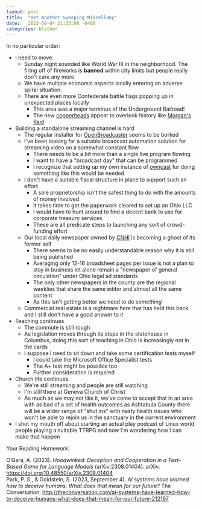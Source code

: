 ```yaml
---
layout: post
title:  "Yet Another Sweeping Miscellany"
date:   2023-09-04 21:33:00 -0400
categories: blather
---
```

In no particular order:

+ I need to move.
  + Sunday night sounded like World War III in the neighborhood.  The firing off of fireworks is **banned** within city limits but people really don't care any more.
  + We have multiple economic aspects locally entering an adverse spiral situation.
  + There are even more Confederate battle flags popping up in unexpected places locally
    + This area was a major terminus of the Underground Railroad!
    + The new [copperheads](https://ohiohistorycentral.org/w/Copperheads) appear to overlook history like [Morgan's Raid](https://ohiohistorycentral.org/w/Morgan%27s_Raid)
+ Building a standalone streaming channel is hard
  + The regular installer for [OpenBroadcaster](https://openbroadcaster.com/) seems to be borked
  + I've been looking for a suitable broadcast automation solution for streaming video on a somewhat constant flow
    + There needs to be a bit more than a single live program flowing
    + I want to have a "broadcast day" that can be programmed
    + I recognize that setting up my own instance of [owncast](https://owncast.online/) for doing something like this would be needed
  + I don't have a suitable fiscal structure in place to support such an effort
    + A sole proprietorship isn't the safest thing to do with the amounts of money involved
    + It takes time to get the paperwork cleared to set up an Ohio LLC
    + I would have to hunt around to find a decent bank to use for corporate treasury services
    + These are all predicate steps to launching any sort of crowd-funding effort
  + Our local daily newspaper owned by [CNHI](https://www.cnhi.com/) is becoming a ghost of its former self
    + There seems to be no easily understandable reason why it is still being published
    + Averaging only 12-16 broadsheet pages per issue is not a plan to stay in business let alone remain a "newspaper of general circulation" under Ohio legal ad standards
    + The only other newspapers in the county are the regional weeklies that share the same editor and almost all the same content
    + As this isn't getting better we need to do *something*
  + Commercial real estate is a nightmare here that has held this back and I still don't have a good answer to it
+ Teaching continues
  + The commute is still rough
  + As legislation moves through its steps in the statehouse in Columbus, doing this sort of teaching in Ohio is increasingly not in the cards
  + I suppose I need to sit down and take some certification tests myself
    + I could take the Microsoft Office Specialist tests
    + The A+ test might be possible too
    + Further consideration is required
+ Church life continues
  + We're still streaming and people are still watching
  + I'm still there at Geneva Church of Christ
  + As much as we may not like it, we've come to accept that in an area with as bad of a set of health outcomes as Ashtabula County there will be a wider range of "shut ins" with nasty health issues who won't be able to rejoin us in the sanctuary in the current environment
+ I shot my mouth off about starting an actual play podcast of Linux world people playing a suitable TTRPG and now I'm wondering how I can make that happen

Your Reading Homework:

O’Gara, A. (2023). *Hoodwinked: Deception and Cooperation in a Text-Based Game for Language Models* (arXiv:2308.01404). arXiv. <https://doi.org/10.48550/arXiv.2308.01404>  
Park, P. S., & Goldstein, S. (2023, September 4). *AI systems have learned how to deceive humans. What does that mean for our future?* The Conversation. <http://theconversation.com/ai-systems-have-learned-how-to-deceive-humans-what-does-that-mean-for-our-future-212197>  

